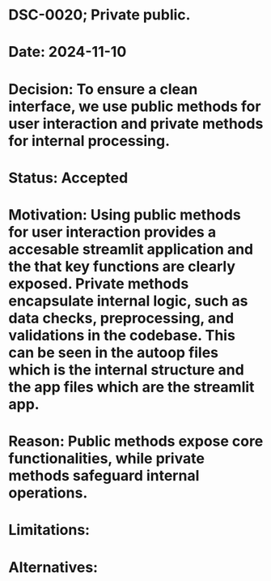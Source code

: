 # DSC-0020; Private public.
# Date: 2024-11-10
# Decision: To ensure a clean interface, we use public methods for user interaction and private methods for internal processing.
# Status: Accepted
# Motivation: Using public methods for user interaction provides a accesable streamlit application and the that key functions are clearly exposed. Private methods encapsulate internal logic, such as data checks, preprocessing, and validations in the codebase. This can be seen in the autoop files which is the internal structure and the app files which are the streamlit app. 
# Reason: Public methods expose core functionalities, while private methods safeguard internal operations.
# Limitations: 
# Alternatives: 
